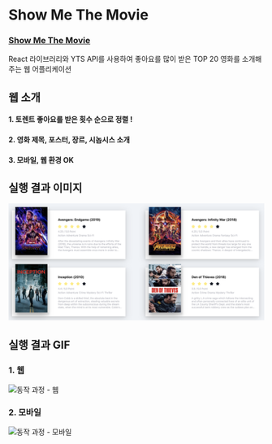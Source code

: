 # Show Me The Movie

### [Show Me The Movie](https://wwlee94.github.io/show-me-the-movie)

React 라이브러리와 YTS API를 사용하여 좋아요를 많이 받은 TOP 20 영화를 소개해주는 웹 어플리케이션

## 웹 소개
#### 1. 토렌트 좋아요를 받은 횟수 순으로 정렬 !
#### 2. 영화 제목, 포스터, 장르, 시놉시스 소개
#### 3. 모바일, 웹 환경 OK 

## 실행 결과 이미지
![결과 페이지](./public/SMTM.png)

## 실행 결과 GIF
### 1. 웹
![동작 과정 - 웹](./public/SMTM-desktop.gif)
### 2. 모바일
![동작 과정 - 모바일](./public/SMTM-mobile.gif)